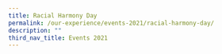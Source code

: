 ```yaml
---
title: Racial Harmony Day
permalink: /our-experience/events-2021/racial-harmony-day/
description: ""
third_nav_title: Events 2021
---
```

